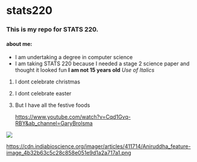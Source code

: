 # stats220

### This is my repo for STATS 220. 

#### about me:

- I am undertaking a degree in computer science
- I am taking STATS 220 because I needed a stage 2 science paper and thought it looked fun
**I am not 15 years old**
  *Use of Italics*

1. I dont celebrate christmas
1. I dont celebrate easter
1. But I have all the festive foods

   https://www.youtube.com/watch?v=Cqd1Gvq-RBY&ab_channel=GaryBrolsma

![](https://media1.tenor.com/m/bcL67XPaG7oAAAAd/oggy-and-the-cockroaches-dee-dee.gif)


https://cdn.indiabioscience.org/imager/articles/411714/Aniruddha_feature-image_4b32b63c5c28c858e051e9d1a2a717a1.png
